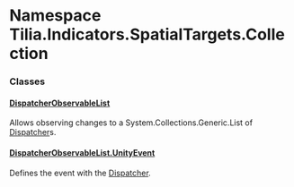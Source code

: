 # Namespace Tilia.Indicators.SpatialTargets.Collection

### Classes

#### [DispatcherObservableList]

Allows observing changes to a System.Collections.Generic.List<T> of [Dispatcher]s.

#### [DispatcherObservableList.UnityEvent]

Defines the event with the [Dispatcher].

[DispatcherObservableList]: DispatcherObservableList.md
[Dispatcher]: ../Dispatcher.md
[DispatcherObservableList.UnityEvent]: DispatcherObservableList.UnityEvent.md

